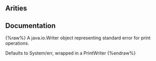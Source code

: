 ## Arities


## Documentation
{%raw%}
A java.io.Writer object representing standard error for print operations.

  Defaults to System/err, wrapped in a PrintWriter
{%endraw%}
